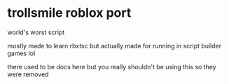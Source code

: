 # trollsmile roblox port

world's worst script

mostly made to learn rbxtsc but actually made for running in script builder games lol

there used to be docs here but you really shouldn't be using this so they were removed
